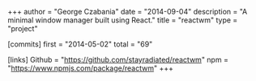 +++
author = "George Czabania"
date = "2014-09-04"
description = "A minimal window manager built using React."
title = "reactwm"
type = "project"

[commits]
  first = "2014-05-02"
  total = "69"

[links]
  Github = "https://github.com/stayradiated/reactwm"
  npm = "https://www.npmjs.com/package/reactwm"
+++

